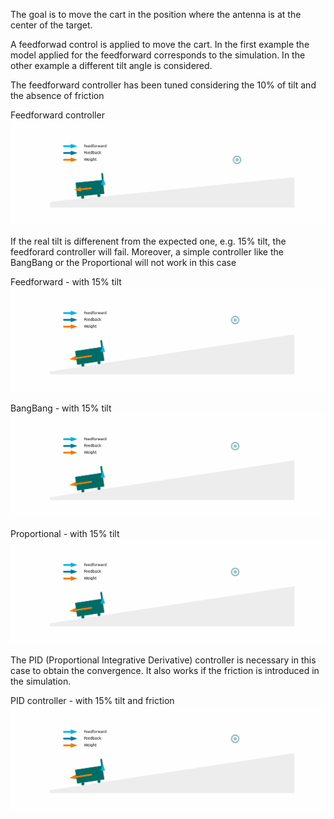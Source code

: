 The goal is to move the cart in the position where the antenna is at the center of the target.

A feedforwad control is applied to move the cart.
In the first example the model applied for the feedforward corresponds to the simulation.
In the other example a different tilt angle is considered.

The feedforward controller has been tuned considering the 10% of tilt and the absence of friction

Feedforward controller 
![alt text](https://github.com/marcobiasizzo/ConTest/blob/master/Figures/1_exact_tilt_no_friction_ff.gif)

If the real tilt is differenent from the expected one, e.g. 15% tilt, the feedforard controller will fail.
Moreover, a simple controller like the BangBang or the Proportional will not work in this case

Feedforward - with 15% tilt
![alt text](https://github.com/marcobiasizzo/ConTest/blob/master/Figures/2_wrong_tilt_no_friction_ff.gif)

BangBang - with 15% tilt
![alt text](https://github.com/marcobiasizzo/ConTest/blob/master/Figures/3_wrong_tilt_no_friction_bb.gif)

Proportional - with 15% tilt
![alt text](https://github.com/marcobiasizzo/ConTest/blob/master/Figures/4_wrong_tilt_no_friction_P.gif)

The PID (Proportional Integrative Derivative) controller is necessary in this case to obtain the convergence.
It also works if the friction is introduced in the simulation.

PID controller - with 15% tilt and friction
![alt text](https://github.com/marcobiasizzo/ConTest/blob/master/Figures/7_wrong_tilt_friction_PID.gif)
